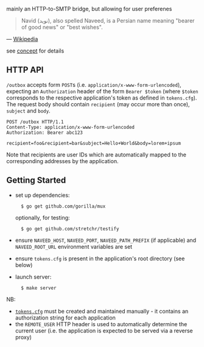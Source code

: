 mainly an HTTP-to-SMTP bridge, but allowing for user preferenes

> Navid (نوید), also spelled Naveed, is a Persian name meaning "bearer of good
> news" or "best wishes".

— [Wikipedia](http://en.wikipedia.org/wiki/Navid)

see [concept](https://github.com/innoq/naveed/wiki/concept) for details


HTTP API
--------

`/outbox` accepts form `POST`s (i.e. `application/x-www-form-urlencoded`),
expecting an `Authorization` header of the form `Bearer $token` (where `$token`
corresponds to the respective application's token as defined in `tokens.cfg`).
The request body should contain `recipient` (may occur more than once),
`subject` and `body`.

    POST /outbox HTTP/1.1
    Content-Type: application/x-www-form-urlencoded
    Authorization: Bearer abc123

    recipient=foo&recipient=bar&subject=Hello+World&body=lorem+ipsum

Note that recipients are user IDs which are automatically mapped to the
corresponding addresses by the application.


Getting Started
---------------

* set up dependencies:

        $ go get github.com/gorilla/mux

  optionally, for testing:

        $ go get github.com/stretchr/testify

* ensure `NAVEED_HOST`, `NAVEED_PORT`, `NAVEED_PATH_PREFIX` (if applicable) and
  `NAVEED_ROOT_URL` environment variables are set
* ensure `tokens.cfg` is present in the application's root directory (see below)
* launch server:

        $ make server

NB:

* [`tokens.cfg`](test/fixtures/tokens.cfg) must be created and maintained
  manually - it contains an authorization string for each application
* the `REMOTE_USER` HTTP header is used to automatically determine the current
  user (i.e. the application is expected to be served via a reverse proxy)
